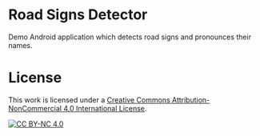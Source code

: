 
# Road Signs Detector
Demo Android application which detects road signs and pronounces their names.


# License

This work is licensed under a
[Creative Commons Attribution-NonCommercial 4.0 International License][cc-by-nc].

[![CC BY-NC 4.0][cc-by-nc-shield]][cc-by-nc] 

[cc-by-nc]: http://creativecommons.org/licenses/by-nc/4.0/
[cc-by-nc-shield]: https://img.shields.io/badge/License-CC%20BY--NC%204.0-lightgrey.svg
